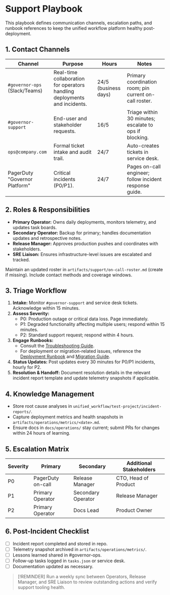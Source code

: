 # Support Playbook

This playbook defines communication channels, escalation paths, and runbook references to keep the unified workflow platform healthy post-deployment.

## 1. Contact Channels
| Channel | Purpose | Hours | Notes |
| --- | --- | --- | --- |
| `#governor-ops` (Slack/Teams) | Real-time collaboration for operators handling deployments and incidents. | 24/5 (business days) | Primary coordination room; pin current on-call roster. |
| `#governor-support` | End-user and stakeholder requests. | 16/5 | Triage within 30 minutes; escalate to ops if blocking. |
| `ops@company.com` | Formal ticket intake and audit trail. | 24/7 | Auto-creates tickets in service desk. |
| PagerDuty "Governor Platform" | Critical incidents (P0/P1). | 24/7 | Pages on-call engineer; follow incident response guide. |

## 2. Roles & Responsibilities
- **Primary Operator:** Owns daily deployments, monitors telemetry, and updates task boards.
- **Secondary Operator:** Backup for primary; handles documentation updates and retrospective notes.
- **Release Manager:** Approves production pushes and coordinates with stakeholders.
- **SRE Liaison:** Ensures infrastructure-level issues are escalated and tracked.

Maintain an updated roster in `artifacts/support/on-call-roster.md` (create if missing). Include contact methods and coverage windows.

## 3. Triage Workflow
1. **Intake:** Monitor `#governor-support` and service desk tickets. Acknowledge within 15 minutes.
2. **Assess Severity:**
   - P0: Production outage or critical data loss. Page immediately.
   - P1: Degraded functionality affecting multiple users; respond within 15 minutes.
   - P2: Standard support request; respond within 4 hours.
3. **Engage Runbooks:**
   - Consult the [Troubleshooting Guide](./troubleshooting.md).
   - For deployment or migration-related issues, reference the [Deployment Runbook](./deployment-runbook.md) and [Migration Guide](./migration-guide.md).
4. **Status Updates:** Post updates every 30 minutes for P0/P1 incidents, hourly for P2.
5. **Resolution & Handoff:** Document resolution details in the relevant incident report template and update telemetry snapshots if applicable.

## 4. Knowledge Management
- Store root cause analyses in `unified_workflow/test-project/incident-reports/`.
- Capture deployment metrics and health snapshots in `artifacts/operations/metrics/<date>.md`.
- Ensure docs in `docs/operations/` stay current; submit PRs for changes within 24 hours of learning.

## 5. Escalation Matrix
| Severity | Primary | Secondary | Additional Stakeholders |
| --- | --- | --- | --- |
| P0 | PagerDuty on-call | Release Manager | CTO, Head of Product |
| P1 | Primary Operator | Secondary Operator | Release Manager |
| P2 | Primary Operator | Docs Lead | Product Owner |

## 6. Post-Incident Checklist
- [ ] Incident report completed and stored in repo.
- [ ] Telemetry snapshot archived in `artifacts/operations/metrics/`.
- [ ] Lessons learned shared in #governor-ops.
- [ ] Follow-up tasks logged in `tasks.json` or service desk.
- [ ] Documentation updated as necessary.

> [!REMINDER]
> Run a weekly sync between Operators, Release Manager, and SRE Liaison to review outstanding actions and verify support tooling health.
